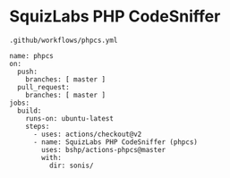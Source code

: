 # SquizLabs PHP CodeSniffer

````
.github/workflows/phpcs.yml
````
````
name: phpcs
on:
  push:
    branches: [ master ]
  pull_request:
    branches: [ master ]
jobs:
  build:
    runs-on: ubuntu-latest
    steps:
      - uses: actions/checkout@v2
      - name: SquizLabs PHP CodeSniffer (phpcs)
        uses: bshp/actions-phpcs@master
        with:
          dir: sonis/
````          
